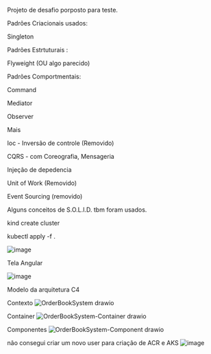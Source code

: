
Projeto de desafio porposto para teste.


Padrões Criacionais usados:

Singleton

Padrões Estrtuturais :

Flyweight (OU algo parecido)

Padrões Comportmentais:

Command

Mediator

Observer


Mais

Ioc - Inversão de controle (Removido)

CQRS - com Coreografia, Mensageria

Injeção de depedencia

Unit of Work (Removido)

Event Sourcing (removido)

Alguns conceitos de S.O.L.I.D. tbm foram usados.

kind create cluster

kubectl apply -f .

![image](https://github.com/bvarandas/ChallengeDigitas/assets/13907905/852bac3a-0493-45b5-87ff-6e1c03d6c84d)

Tela Angular

![image](https://github.com/bvarandas/ChallengeDigitas/assets/13907905/97426a53-90f9-47c0-bfdd-0a3028c03033)



Modelo da arquitetura C4

Contexto
![OrderBookSystem drawio](https://github.com/bvarandas/ChallengeDigitas/assets/13907905/8f650c56-a98f-4946-8227-79df5b92892d)


Container
![OrderBookSystem-Container drawio](https://github.com/bvarandas/ChallengeDigitas/assets/13907905/98025ae1-07d7-4d9c-a003-027b2ddf1233)


Componentes
![OrderBookSystem-Component drawio](https://github.com/bvarandas/ChallengeDigitas/assets/13907905/42369dce-8f9b-4995-8521-dbd064b0dd1f)


não consegui criar um novo user para criação de ACR e AKS
![image](https://github.com/bvarandas/ChallengeDigitas/assets/13907905/6ce402a0-aa3b-4f6f-ab6d-fe7eb61dfd64)
